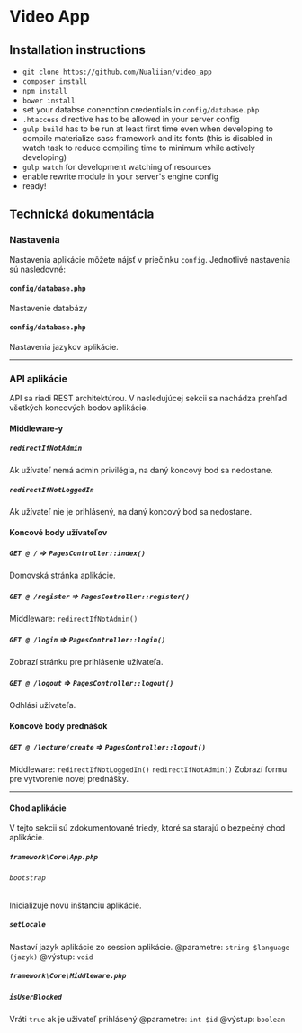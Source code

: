 # Video App

## Installation instructions
* `git clone https://github.com/Nualiian/video_app`
* `composer install`
* `npm install`
* `bower install`
* set your databse conenction credentials in `config/database.php`
* `.htaccess` directive has to be allowed in your server config
* `gulp build` has to be run at least first time even when developing to compile materialize sass framework and its fonts (this is disabled in watch task to reduce compiling time to minimum while actively developing)
* `gulp watch` for development watching of resources
* enable rewrite module in your server's engine config
* ready!


## Technická dokumentácia

### Nastavenia
Nastavenia aplikácie môžete nájsť v priečinku `config`. Jednotlivé nastavenia sú nasledovné:

#### `config/database.php`
Nastavenie databázy

#### `config/database.php`
Nastavenia jazykov aplikácie.

---

### API aplikácie
API sa riadi REST architektúrou. V nasledujúcej sekcii sa nachádza prehľad všetkých koncových bodov aplikácie.

#### Middleware-y
##### `redirectIfNotAdmin`
Ak užívateľ nemá admin privilégia, na daný koncový bod sa nedostane.

##### `redirectIfNotLoggedIn`
Ak užívateľ nie je prihlásený, na daný koncový bod sa nedostane.

#### Koncové body užívateľov

##### `GET @ /` => `PagesController::index()`
Domovská stránka aplikácie.

##### `GET @ /register` => `PagesController::register()`
Middleware: `redirectIfNotAdmin()`

##### `GET @ /login` => `PagesController::login()`
Zobrazí stránku pre prihlásenie užívateľa.

##### `GET @ /logout` => `PagesController::logout()`
Odhlási užívateľa.

#### Koncové body prednášok

##### `GET @ /lecture/create` => `PagesController::logout()`
Middleware: `redirectIfNotLoggedIn()`
            `redirectIfNotAdmin()`
Zobrazí formu pre vytvorenie novej prednášky.

---

#### Chod aplikácie
V tejto sekcii sú zdokumentované triedy, ktoré sa starajú o bezpečný chod aplikácie.

##### `framework\Core\App.php`
###### `bootstrap`
Inicializuje novú inštanciu aplikácie.

##### `setLocale`
Nastaví jazyk aplikácie zo session aplikácie.
@parametre: `string $language (jazyk)`
@výstup: `void`

##### `framework\Core\Middleware.php`
##### `isUserBlocked`
Vráti `true` ak je uživateľ prihlásený
@parametre: `int $id`
@výstup: `boolean`

